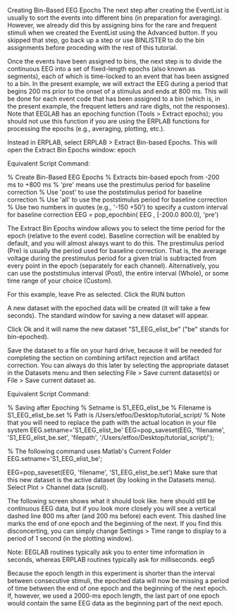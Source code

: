 Creating Bin-Based EEG Epochs
The next step after creating the EventList is usually to sort the events into different bins (in preparation for averaging).  However, we already did this by assigning bins for the rare and frequent stimuli when we created the EventList using the Advanced button. If you skipped that step, go back up a step or use BINLISTER to do the bin assignments before proceding with the rest of this tutorial.

Once the events have been assigned to bins, the next step is to divide the continuous EEG into a set of fixed-length epochs (also known as segments), each of which is time-locked to an event that has been assigned to a bin.  In the present example, we will extract the EEG during a period that begins 200 ms prior to the onset of a stimulus and ends at 800 ms.  This will be done for each event code that has been assigned to a bin (which is, in the present example, the frequent letters and rare digits, not the responses).  Note that EEGLAB has an epoching function (Tools > Extract epochs); you should not use this function if you are using the ERPLAB functions for processing the epochs (e.g., averaging, plotting, etc.).

Instead in ERPLAB, select ERPLAB > Extract Bin-based Epochs. This will open the Extract Bin Epochs window:
epoch

Equivalent Script Command:

% Create Bin-Based EEG Epochs
% Extracts bin-based epoch from -200 ms to +800 ms
% 'pre' means use the prestimulus period for baseline correction
% Use 'post' to use the poststimulus period for baseline correction
% Use 'all' to use the poststimulus period for baseline correction
% Use two numbers in quotes (e.g., '-150 +50') to specify a custom interval for baseline correction
EEG = pop_epochbin( EEG , [-200.0  800.0], 'pre')
 

The Extract Bin Epochs window allows you to select the time period for the epoch (relative to the event code).  Baseline correction will be enabled by default, and you will almost always want to do this.  The prestimulus period (Pre) is usually the period used for baseline correction.  That is, the average voltage during the prestimulus period for a given trial is subtracted from every point in the epoch (separately for each channel).  Alternatively, you can use the poststimulus interval (Post), the entire interval (Whole), or some time range of your choice (Custom).

For this example, leave Pre as selected.
Click the RUN button

A new dataset with the epoched data will be created (it will take a few seconds).  The standard window for saving a new dataset will appear.

Click Ok and it will name the new dataset "S1_EEG_elist_be" ("be" stands for bin-epoched).

  Save the dataset to a file on your hard drive, because it will be needed for completing the section on combining artifact rejection and artifact correction.  You can always do this later by selecting the appropriate dataset in the Datasets menu and then selecting File > Save current dataset(s) or File > Save current dataset as.

Equivalent Script Command:

% Saving after Epoching
% Setname is S1_EEG_elist_be
% Filename is S1_EEG_elist_be.set
% Path is /Users/etfoo/Desktop/tutorial_script/
% Note that you will need to replace the path with the actual location in your file system
EEG.setname='S1_EEG_elist_be'
EEG=pop_saveset(EEG, 'filename', 'S1_EEG_elist_be.set', 'filepath', '/Users/etfoo/Desktop/tutorial_script/');

% The following command uses Matlab's Current Folder
EEG.setname='S1_EEG_elist_be';

EEG=pop_saveset(EEG, 'filename', 'S1_EEG_elist_be.set')
Make sure that this new dataset is the active dataset (by looking in the Datasets menu).
Select Plot > Channel data (scroll).

The following screen shows what it should look like.  here should still be continuous EEG data, but if you look more closely you will see a vertical dashed line 800 ms after (and 200 ms before) each event.  This dashed line marks the end of one epoch and the beginning of the next.  If you find this disconcerting, you can simply change Settings > Time range to display to a period of 1 second (in the plotting window).

Note: EEGLAB routines typically ask you to enter time information in seconds, whereas ERPLAB routines typically ask for milliseconds. eeg5

Because the epoch length in this experiment is shorter than the interval between consecutive stimuli, the epoched data will now be missing a period of time between the end of one epoch and the beginning of the next epoch.  If, however, we used a 2000-ms epoch length, the last part of one epoch would contain the same EEG data as the beginning part of the next epoch.